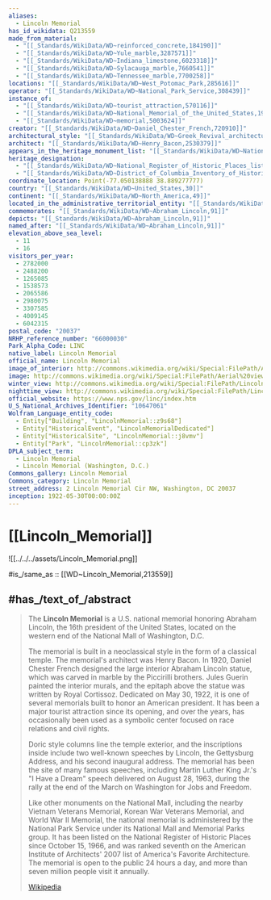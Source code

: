```yaml
---
aliases:
  - Lincoln Memorial
has_id_wikidata: Q213559
made_from_material:
  - "[[_Standards/WikiData/WD~reinforced_concrete,184190]]"
  - "[[_Standards/WikiData/WD~Yule_marble,3287571]]"
  - "[[_Standards/WikiData/WD~Indiana_limestone,6023318]]"
  - "[[_Standards/WikiData/WD~Sylacauga_marble,7660541]]"
  - "[[_Standards/WikiData/WD~Tennessee_marble,7700258]]"
locations: "[[_Standards/WikiData/WD~West_Potomac_Park,285616]]"
operator: "[[_Standards/WikiData/WD~National_Park_Service,308439]]"
instance_of:
  - "[[_Standards/WikiData/WD~tourist_attraction,570116]]"
  - "[[_Standards/WikiData/WD~National_Memorial_of_the_United_States,1967454]]"
  - "[[_Standards/WikiData/WD~memorial,5003624]]"
creator: "[[_Standards/WikiData/WD~Daniel_Chester_French,720910]]"
architectural_style: "[[_Standards/WikiData/WD~Greek_Revival_architecture,1513688]]"
architect: "[[_Standards/WikiData/WD~Henry_Bacon,2530379]]"
appears_in_the_heritage_monument_list: "[[_Standards/WikiData/WD~National_Register_of_Historic_Places_listings_in_Washington,_D.C.,6977769]]"
heritage_designation:
  - "[[_Standards/WikiData/WD~National_Register_of_Historic_Places_listed_place,19558910]]"
  - "[[_Standards/WikiData/WD~District_of_Columbia_Inventory_of_Historic_Sites,73198230]]"
coordinate_location: Point(-77.050138888 38.889277777)
country: "[[_Standards/WikiData/WD~United_States,30]]"
continent: "[[_Standards/WikiData/WD~North_America,49]]"
located_in_the_administrative_territorial_entity: "[[_Standards/WikiData/WD~Washington,_D.C.,61]]"
commemorates: "[[_Standards/WikiData/WD~Abraham_Lincoln,91]]"
depicts: "[[_Standards/WikiData/WD~Abraham_Lincoln,91]]"
named_after: "[[_Standards/WikiData/WD~Abraham_Lincoln,91]]"
elevation_above_sea_level:
  - 11
  - 16
visitors_per_year:
  - 2782000
  - 2488200
  - 1265085
  - 1538573
  - 2065586
  - 2980075
  - 3307585
  - 4009145
  - 6042315
postal_code: "20037"
NRHP_reference_number: "66000030"
Park_Alpha_Code: LINC
native_label: Lincoln Memorial
official_name: Lincoln Memorial
image_of_interior: http://commons.wikimedia.org/wiki/Special:FilePath/A%20view%20of%20the%20Lincoln%20Memorial.jpg
image: http://commons.wikimedia.org/wiki/Special:FilePath/Aerial%20view%20of%20Lincoln%20Memorial%20-%20east%20side%20EDIT.jpeg
winter_view: http://commons.wikimedia.org/wiki/Special:FilePath/Lincoln%20memorial%20as%20seen%20during%20January%202016%20blizzard.jpg
nighttime_view: http://commons.wikimedia.org/wiki/Special:FilePath/Lincoln%20Memorial%20July%204th%201.jpg
official_website: https://www.nps.gov/linc/index.htm
U_S_National_Archives_Identifier: "10647061"
Wolfram_Language_entity_code:
  - Entity["Building", "LincolnMemorial::z9s68"]
  - Entity["HistoricalEvent", "LincolnMemorialDedicated"]
  - Entity["HistoricalSite", "LincolnMemorial::j8vmv"]
  - Entity["Park", "LincolnMemorial::cp3zk"]
DPLA_subject_term:
  - Lincoln Memorial
  - Lincoln Memorial (Washington, D.C.)
Commons_gallery: Lincoln Memorial
Commons_category: Lincoln Memorial
street_address: 2 Lincoln Memorial Cir NW, Washington, DC 20037
inception: 1922-05-30T00:00:00Z
---
```


# [[Lincoln_Memorial]] 

![[../../../assets/Lincoln_Memorial.png]] 

#is_/same_as :: [[WD~Lincoln_Memorial,213559]]

## #has_/text_of_/abstract 

> The **Lincoln Memorial** is  a U.S. national memorial honoring Abraham Lincoln, 
> the 16th president of the United States, 
> located on the western end of the National Mall of Washington, D.C. 
> 
> The memorial is built in a neoclassical style in the form of a classical temple. 
> The memorial's architect was Henry Bacon. In 1920, Daniel Chester French designed the large interior Abraham Lincoln statue, which was carved in marble by the Piccirilli brothers. Jules Guerin painted the interior murals, and the epitaph above the statue was written by Royal Cortissoz. Dedicated on May 30, 1922, it is one of several memorials built to honor an American president. It has been a major tourist attraction since its opening, and over the years, has occasionally been used as a symbolic center focused on race relations and civil rights.
>
> Doric style columns line the temple exterior, and the inscriptions inside include two well-known speeches by Lincoln, the Gettysburg Address, and his second inaugural address. The memorial has been the site of many famous speeches, including Martin Luther King Jr.'s "I Have a Dream" speech delivered on August 28, 1963, during the rally at the end of the March on Washington for Jobs and Freedom.
>
> Like other monuments on the National Mall, including the nearby Vietnam Veterans Memorial, Korean War Veterans Memorial, and World War II Memorial, the national memorial is administered by the National Park Service under its National Mall and Memorial Parks group. It has been listed on the National Register of Historic Places since October 15, 1966, and was ranked seventh on the American Institute of Architects' 2007 list of America's Favorite Architecture. The memorial is open to the public 24 hours a day, and more than seven million people visit it annually.
>
> [Wikipedia](https://en.wikipedia.org/wiki/Lincoln%20Memorial) 



